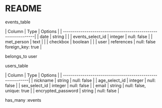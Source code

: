 # README

events_table

| Column                | Type       | Options                   |
| ---------------------------------------------------------------|
| date                  | string     |                           |
| events_select_id      | integer    | null: false               |
| met_person            | text       |                           |
| checkbox              | boolean    |                           |
| user                  | references | null: false foreign_key: true  |

belongs_to user

users_table

| Column                | Type    | Options                   |
| ------------------------------------------------------------|
| nickname              | string  | null: false               |
| age_select_id         | integer | null: false               |
| sex_select_id         | integer | null: false               |
| email                 | string  | null: false, unique: true |
| encrypted_password    | string  | null: false               |

has_many :events
